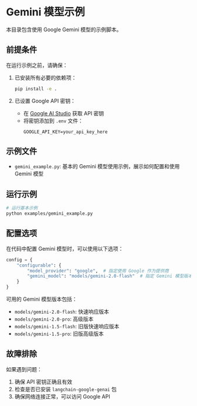 # Gemini 模型示例

本目录包含使用 Google Gemini 模型的示例脚本。

## 前提条件

在运行示例之前，请确保：

1. 已安装所有必要的依赖项：
   ```bash
   pip install -e .
   ```

2. 已设置 Google API 密钥：
   - 在 [Google AI Studio](https://makersuite.google.com/app/apikey) 获取 API 密钥
   - 将密钥添加到 `.env` 文件：
     ```
     GOOGLE_API_KEY=your_api_key_here
     ```

## 示例文件

- `gemini_example.py`: 基本的 Gemini 模型使用示例，展示如何配置和使用 Gemini 模型

## 运行示例

```bash
# 运行基本示例
python examples/gemini_example.py
```

## 配置选项

在代码中配置 Gemini 模型时，可以使用以下选项：

```python
config = {
    "configurable": {
        "model_provider": "google",  # 指定使用 Google 作为提供商
        "gemini_model": "models/gemini-2.0-flash"  # 指定 Gemini 模型版本
    }
}
```

可用的 Gemini 模型版本包括：
- `models/gemini-2.0-flash`: 快速响应版本
- `models/gemini-2.0-pro`: 高级版本
- `models/gemini-1.5-flash`: 旧版快速响应版本
- `models/gemini-1.5-pro`: 旧版高级版本

## 故障排除

如果遇到问题：

1. 确保 API 密钥正确且有效
2. 检查是否已安装 `langchain-google-genai` 包
3. 确保网络连接正常，可以访问 Google API 